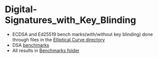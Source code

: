 # Digital-Signatures_with_Key_Blinding

- ECDSA and Ed25519 bench marks(with/without key blinding) done through files in the [Elliptical Curve directory](./Elliptical_Curves)
- DSA [benchmarks](https://gist.github.com/bwall/3278083)
- All results in [Benchmarks folder](./Benchmarks_Results)
